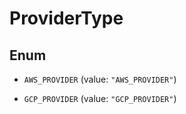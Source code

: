 

# ProviderType

## Enum


* `AWS_PROVIDER` (value: `"AWS_PROVIDER"`)

* `GCP_PROVIDER` (value: `"GCP_PROVIDER"`)



